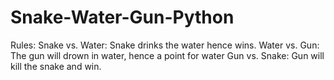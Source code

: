 # Snake-Water-Gun-Python
 Rules:
 Snake vs. Water: Snake drinks the water hence wins.
 Water vs. Gun: The gun will drown in water, hence a point for water
 Gun vs. Snake: Gun will kill the snake and win.
